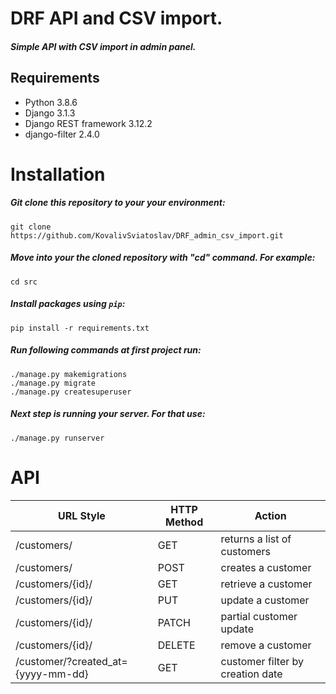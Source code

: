 # DRF API and CSV import.
##### Simple API with CSV import in admin panel.

## Requirements

* Python 3.8.6
* Django 3.1.3
* Django REST framework 3.12.2
* django-filter 2.4.0


# Installation
##### Git clone this repository to your your environment:

    git clone https://github.com/KovalivSviatoslav/DRF_admin_csv_import.git

##### Move into your the cloned repository with "cd" command. For example:

    cd src

##### Install packages using `pip`:

    pip install -r requirements.txt

##### Run following commands at first project run:

    ./manage.py makemigrations
    ./manage.py migrate
    ./manage.py createsuperuser

##### Next step is running your server. For that use:

    ./manage.py runserver

# API

URL Style | HTTP Method | Action
------------------|-------------|-----------------
/customers/ | GET | returns a list of customers
/customers/ | POST | creates a customer
/customers/{id}/ | GET | retrieve a customer
/customers/{id}/ | PUT | update a customer
/customers/{id}/ | PATCH | partial customer update
/customers/{id}/ | DELETE | remove a customer
/customer/?created_at={yyyy-mm-dd} | GET | customer filter by creation date
